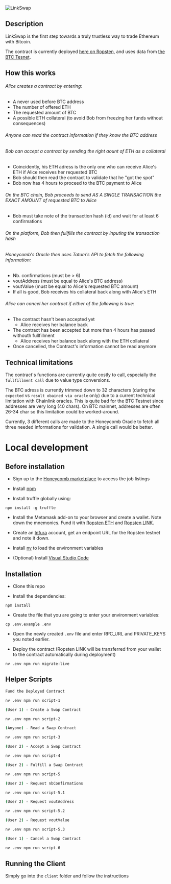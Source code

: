 ![LinkSwap](https://raw.githubusercontent.com/raphpap/link-swap/master/images/linkswap.png)

## Description
LinkSwap is the first step towards a truly trustless way to trade Ethereum with Bitcoin.

The contract is currently deployed [here on Ropsten](https://ropsten.etherscan.io/address/0x3f458ebe40f6fa1bc8546884dfb82b6becb2546d), and uses data from [the BTC Tesnet](https://live.blockcypher.com/btc-testnet).

## How this works

###### Alice creates a contract by entering:
- A never used before BTC address
- The number of offered ETH
- The requested amount of BTC
- A possible ETH collateral (to avoid Bob from freezing her funds without consequences)

###### Anyone can read the contract information if they know the BTC address

###### Bob can accept a contract by sending the right aount of ETH as a collateral
- Coincidently, his ETH adress is the only one who can receive Alice's ETH if Alice receives her requested BTC
- Bob should then read the contract to validate that he "got the spot"
- Bob now has 4 hours to proceed to the BTC payment to Alice

###### On the BTC chain, Bob proceeds to send AS A SINGLE TRANSACTION the EXACT AMOUNT of requested BTC to Alice
- Bob must take note of the transaction hash (id) and wait for at least 6 confirmations

###### On the platform, Bob then fullfills the contract by inputing the transaction hash

###### Honeycomb's Oracle then uses Tatum's API to fetch the following information:
- Nb. confirmations (must be > 6)
- voutAddress (must be equal to Alice's BTC address)
- voutValue (must be equal to Alice's requested BTC amount)
- If all is good, Bob receives his collateral back along with Alice's ETH

###### Alice can cancel her contract if either of the following is true:
- The contract hasn't been accepted yet
  - Alice receives her balance back
- The contract has been accepted but more than 4 hours has passed withouth fullfillment
  - Alice receives her balance back along with the ETH collateral
- Once cancelled, the Contract's information cannot be read anymore

## Technical limitations

The contract's functions are currently quite costly to call, especially the `fullfillment call` due to value type conversions.

The BTC adress is currently trimmed down to 32 characters (during the `expected` vs `result obained via oracle` only) due to a current technical limitation with Chainlink oracles. This is quite bad for the BTC Testnet since addresses are very long (40 chars). On BTC mainnet, addresses are often 26-34 char so this limitation could be worked-around.

Currently, 3 different calls are made to the Honeycomb Oracle to fetch all three needed informations for validation. A single call would be better.

# Local development

## Before installation

- Sign up to the [Honeycomb marketplace](https://honeycomb.marketplace) to access the job listings

- Install [npm](https://www.npmjs.com/get-npm)

- Install truffle globally using:

`npm install -g truffle`

- Install the Metamask add-on to your browser and create a wallet.
Note down the mnemonics.
Fund it with [Ropsten ETH](https://faucet.metamask.io/) and [Ropsten LINK](https://ropsten.chain.link/).

- Create an [Infura](https://infura.io/) account, get an endpoint URL for the Ropsten testnet and note it down.

- Install [nv](https://github.com/jcouture/nv) to load the environment variables

- (Optional) Install [Visual Studio Code](https://code.visualstudio.com/)

## Installation

- Clone this repo

- Install the dependencies:

`npm install`

- Create the file that you are going to enter your environment variables:

`cp .env.example .env`

- Open the newly created `.env` file and enter RPC_URL and PRIVATE_KEYS you noted earlier.

- Deploy the contract (Ropsten LINK will be transferred from your wallet to the contract automatically during deployment)

`nv .env npm run migrate:live`

## Helper Scripts

```bash
Fund the Deployed Contract

nv .env npm run script-1
```

```bash
(User 1) - Create a Swap Contract

nv .env npm run script-2
```

```bash
(Anyone) - Read a Swap Contract

nv .env npm run script-3
```

```bash
(User 2) - Accept a Swap Contract

nv .env npm run script-4
```

```bash
(User 2) - Fulfill a Swap Contract

nv .env npm run script-5
```

```bash
(User 2) - Request nbConfirmations

nv .env npm run script-5.1
```

```bash
(User 2) - Request voutAddress

nv .env npm run script-5.2
```

```bash
(User 2) - Request voutValue

nv .env npm run script-5.3
```

```bash
(User 1) - Cancel a Swap Contract

nv .env npm run script-6
```

## Running the Client

Simply go into the `client` folder and follow the instructions
